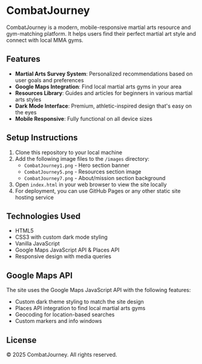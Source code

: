 # CombatJourney

CombatJourney is a modern, mobile-responsive martial arts resource and gym-matching platform. It helps users find their perfect martial art style and connect with local MMA gyms.

## Features

- **Martial Arts Survey System**: Personalized recommendations based on user goals and preferences
- **Google Maps Integration**: Find local martial arts gyms in your area
- **Resources Library**: Guides and articles for beginners in various martial arts styles
- **Dark Mode Interface**: Premium, athletic-inspired design that's easy on the eyes
- **Mobile Responsive**: Fully functional on all device sizes

## Setup Instructions

1. Clone this repository to your local machine
2. Add the following image files to the `/images` directory:
   - `CombatJourney1.png` - Hero section banner
   - `CombatJourney5.png` - Resources section image
   - `CombatJourney7.png` - About/mission section background
3. Open `index.html` in your web browser to view the site locally
4. For deployment, you can use GitHub Pages or any other static site hosting service

## Technologies Used

- HTML5
- CSS3 with custom dark mode styling
- Vanilla JavaScript
- Google Maps JavaScript API & Places API
- Responsive design with media queries

## Google Maps API

The site uses the Google Maps JavaScript API with the following features:
- Custom dark theme styling to match the site design
- Places API integration to find local martial arts gyms
- Geocoding for location-based searches
- Custom markers and info windows

## License

© 2025 CombatJourney. All rights reserved.

